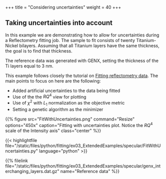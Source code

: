 +++
title = "Considering uncertainties"
weight = 40
+++

## Taking uncertainties into account


In this example we are demonstrating how to allow for uncertainties during a Reflectometry fitting job. The sample to fit consists of twenty Titanium-Nickel bilayers. Assuming that all Titanium layers have the same thickness, the goal is to find that thickness.

The reference data was generated with GENX, setting the thickness of the Ti layers equal to 3 nm.

This example follows closely the tutorial on [Fitting reflectometry data](/documentation/cookbook/fitting/extended/fit-specular-data/). The main points to focus on here are the following: 

 - Added artificial uncertainties to the data being fitted
 - Use of the the $RQ^4$ view for plotting
 - Use of $\chi^2$ with $L_1$ normalization as the objective metric
 - Setting a genetic algorithm as the minimizer


{{% figure src="FitWithUncertainties.png" command="Resize" options="450x" caption="Fitting with uncertainties plot. Notice the $RQ^4$ scale of the Intensity axis" class="center" %}}

{{< highlightfile file="/static/files/python/fitting/ex03_ExtendedExamples/specular/FitWithUncertainties.py" language="python" >}}

{{% filelink file="/static/files/python/fitting/ex03_ExtendedExamples/specular/genx_interchanging_layers.dat.gz" name="Reference data" %}}


